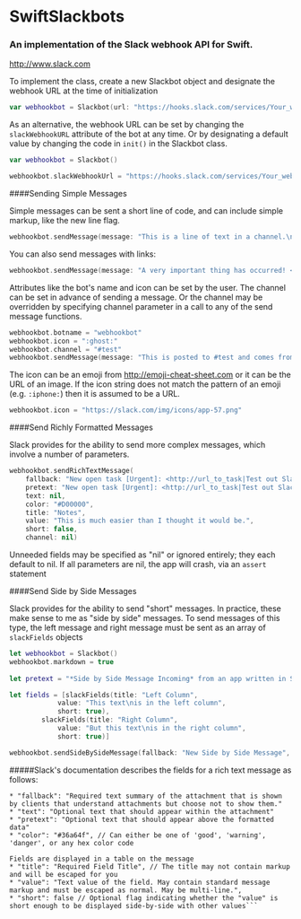 # SwiftSlackbots
### An implementation of the Slack webhook API for Swift.
http://www.slack.com



To implement the class, create a new Slackbot object and designate the webhook URL at the time of initialization

```swift
var webhookbot = Slackbot(url: "https://hooks.slack.com/services/Your_webhook_address")
```


As an alternative, the webhook URL can be set by changing the ```slackWebhookURL``` attribute of the bot at any time. Or by designating a default value by changing the code in ```init()``` in the Slackbot class.

```swift
var webhookbot = Slackbot()

webhookbot.slackWebhookUrl = "https://hooks.slack.com/services/Your_webhook_address"
```




####Sending Simple Messages

Simple messages can be sent a short line of code, and can include simple markup, like the new line flag.

```swift
webhookbot.sendMessage(message: "This is a line of text in a channel.\nAnd this is another line of text.")
```

You can also send messages with links:

```swift
webhookbot.sendMessage(message: "A very important thing has occurred! <https://alert-system.com/alerts/1234|Click here> for details!")
```

Attributes like the bot's name and icon can be set by the user. The channel can be set in advance of sending a message. Or the channel may be overridden by specifying channel parameter in a call to any of the send message functions.

```swift
webhookbot.botname = "webhookbot"
webhookbot.icon = ":ghost:"
webhookbot.channel = "#test"
webhookbot.sendMessage(message: "This is posted to #test and comes from a bot named webhookbot.")
```


The icon can be an emoji from http://emoji-cheat-sheet.com or it can be the URL of an image. If the icon string does not match the pattern of an emoji (e.g. ```:iphone:```) then it is assumed to be a URL.

```swift
webhookbot.icon = "https://slack.com/img/icons/app-57.png"
```




####Send Richly Formatted Messages

Slack provides for the ability to send more complex messages, which involve a number of parameters.

```swift
webhookbot.sendRichTextMessage(
	fallback: "New open task [Urgent]: <http://url_to_task|Test out Slack message attachments>",
	pretext: "New open task [Urgent]: <http://url_to_task|Test out Slack message attachments>",
	text: nil,
	color: "#D00000",
	title: "Notes",
	value: "This is much easier than I thought it would be.",
	short: false,
	channel: nil)
```

Unneeded fields may be specified as "nil" or ignored entirely; they each default to nil. If all parameters are nil, the app will crash, via an ```assert``` statement

####Send Side by Side Messages

Slack provides for the ability to send "short" messages. In practice, these make sense to me as "side by side" messages. To send messages of this type, the left message and right message must be sent as an array of ```slackFields``` objects

```swift
let webhookbot = Slackbot()
webhookbot.markdown = true
      
let pretext = "*Side by Side Message Incoming* from an app written in Swift"

let fields = [slackFields(title: "Left Column", 
			value: "This text\nis in the left column", 
			short: true), 
		slackFields(title: "Right Column", 
			value: "But this text\nis in the right column", 
			short: true)]

webhookbot.sendSideBySideMessage(fallback: "New Side by Side Message", pretext: pretext, fields: fields)
```

#####Slack's documentation describes the fields for a rich text message as follows:

```
* "fallback": "Required text summary of the attachment that is shown by clients that understand attachments but choose not to show them."
* "text": "Optional text that should appear within the attachment"
* "pretext": "Optional text that should appear above the formatted data"
* "color": "#36a64f", // Can either be one of 'good', 'warning', 'danger', or any hex color code
  
Fields are displayed in a table on the message
* "title": "Required Field Title", // The title may not contain markup and will be escaped for you
* "value": "Text value of the field. May contain standard message markup and must be escaped as normal. May be multi-line.",
* "short": false // Optional flag indicating whether the "value" is short enough to be displayed side-by-side with other values```

